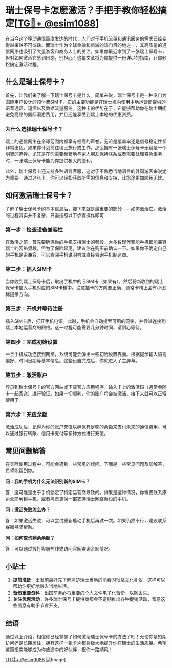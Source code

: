 # 瑞士保号卡怎麽激活？手把手教你轻松搞定[[TG💪+ @esim1088](https://t.me/s/esim1088)]

在当今这个移动通信高度发达的时代，人们对于手机流量和通讯服务的需求已经变得越来越不可或缺。而瑞士作为全球金融和旅游的热门目的地之一，其高质量的通信网络也吸引了大量游客和商务人士的关注。如果你最近拿到了一张瑞士保号卡，但对如何激活它感到困惑，别担心！这篇文章将为你提供一份详尽的指南，让你轻松搞定激活过程。

## 什么是瑞士保号卡？

首先，让我们来了解一下瑞士保号卡是什么。简单来说，瑞士保号卡是一种专门为国际用户设计的预付费SIM卡，它的主要功能是在瑞士境内使用本地运营商提供的语音通话、短信以及数据流量服务。这种卡的优势在于，它能够帮助你在瑞士期间避免高昂的国际漫游费用，并且还能享受到瑞士本地的优惠资费。

### 为什么选择瑞士保号卡？

瑞士的通信网络在全球范围内都享有极高的声誉，无论是覆盖率还是信号稳定性都非常出色。如果你计划前往瑞士旅行或工作，那么拥有一张瑞士保号卡无疑是一个明智的选择。尤其是在你需要频繁地与家人朋友保持联系或者需要处理紧急事务时，一张瑞士保号卡能为你提供极大的便利。

此外，瑞士保号卡还支持多种语言客服，这对于不熟悉当地语言的外国游客来说尤为重要。通过这张卡，你可以轻松获取所需的信息和支持，让旅途更加顺畅无忧。

## 如何激活瑞士保号卡？

了解了瑞士保号卡的基本信息后，接下来就是最重要的部分——如何激活它。激活的过程其实并不复杂，只需按照以下步骤操作即可：

### 第一步：检查设备兼容性

在激活之前，首先要确保你的手机支持瑞士的频段。大多数现代智能手机都能兼容瑞士的网络频段，但为了保险起见，建议你在购买前确认一下。如果你不确定自己的手机是否兼容，可以查阅手机说明书或直接咨询手机制造商。

### 第二步：插入SIM卡

当你收到瑞士保号卡后，取出手机中的旧SIM卡（如果有），然后将新收到的瑞士保号卡插入手机对应的SIM卡槽中。注意插卡的方向要正确，通常卡槽上会有小图标提示方向。

### 第三步：开机并等待注册

插入SIM卡后，打开手机电源。此时，手机会自动搜索可用的网络，并尝试连接到瑞士本地运营商的网络。这一过程可能需要几分钟时间，请耐心等待。

### 第四步：完成初始设置

一旦手机成功连接到网络，系统可能会弹出一些初始设置界面。根据提示输入语言偏好、时间日期等基本信息。这些设置完成后，你就进入了主屏幕。

### 第五步：激活账户

登录到瑞士保号卡的官方网站或下载官方应用程序。输入卡上的激活码（通常会随卡一起寄送）进行验证。如果一切顺利，你的账户将会被激活，接下来就可以正常使用了。

### 第六步：充值余额

激活成功后，记得为你的账户充值以确保有足够的余额来支付未来的通信费用。可以通过银行转账、信用卡支付等多种方式进行充值。

## 常见问题解答

在实际使用过程中，可能会遇到一些常见的疑问。下面是一些常见问题及其解答，希望能帮到你。

**问：我的手机为什么无法识别新的SIM卡？**

答：这可能是由于手机锁定了特定运营商导致的。如果是这种情况，你需要联系原运营商解锁手机，或者考虑更换一部支持瑞士网络频段的手机。

**问：激活失败怎么办？**

答：如果激活失败，可以尝试重新启动手机后再试一次。如果仍然不行，建议联系客服寻求帮助。

**问：如何查询剩余余额？**

答：可以通过拨打客服热线或访问官网查询余额情况。

## 小贴士

1. **提前准备**：出发前最好先了解清楚瑞士当地的消费习惯及文化礼仪，这样可以帮助你更好地融入当地生活。
2. **备份重要资料**：出国前务必将重要的个人文件电子化备份，以防丢失。
3. **关注优惠活动**：许多瑞士保号卡提供商都会不定期推出各种促销活动，留意这些信息有助于节省开支。

## 结语

通过以上介绍，相信你已经掌握了如何激活瑞士保号卡的方法了吧！无论你是短期访问还是长期居住，拥有这样一张卡片都将极大地提升你在瑞士的生活质量。希望这篇指南能够成为你旅途中的好伙伴，祝你一路顺风！

[[TG💪+ @esim1088](https://t.me/s/esim1088) ![Image](https://i.postimg.cc/4NQfJmqS/Snipaste-2025-05-13-00-14-12.png)]